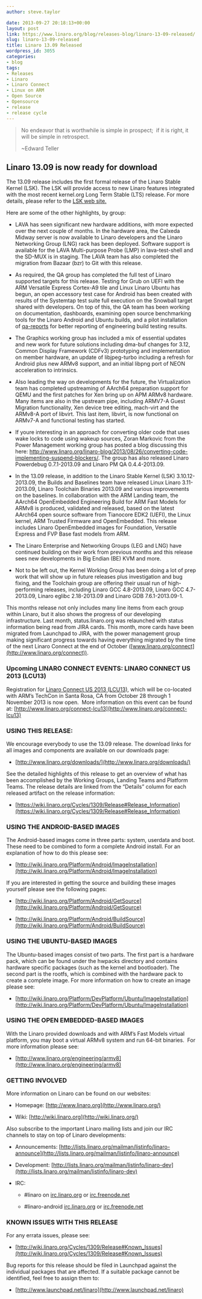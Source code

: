 ```yaml
---
author: steve.taylor

date: 2013-09-27 20:18:13+00:00
layout: post
link: https://www.linaro.org/blog/releases-blog/linaro-13-09-released/
slug: linaro-13-09-released
title: Linaro 13.09 Released
wordpress_id: 3055
categories:
- blog
tags:
- Releases
- Linaro
- Linaro Connect
- Linux on ARM
- Open Source
- Opensource
- release
- release cycle
---
```


<blockquote>No endeavor that is worthwhile is simple in prospect;  if it is right, it will be simple in retrospect.

~Edward Teller</blockquote>




## Linaro 13.09 is now ready for download


The 13.09 release includes the first formal release of the Linaro Stable Kernel (LSK). The LSK will provide access to new Linaro features integrated with the most recent kernel.org Long Term Stable (LTS) release. For more details, please refer to the [LSK web site.](https://wiki.linaro.org/LSK)

Here are some of the other highlights, by group:




  * LAVA has seen significant new hardware additions, with more expected over the next couple of months. In the hardware area, the Calxeda Midway server is now available to Linaro developers and the Linaro Networking Group (LNG) rack has been deployed. Software support is available for the LAVA Multi-purpose Probe (LMP) in lava-test-shell and the SD-MUX is in staging. The LAVA team has also completed the migration from Bazaar (bzr) to Git with this release.


  * As required, the QA group has completed the full test of Linaro supported targets for this release. Testing for Grub on UEFI with the ARM Versatile Express Cortex-A9 tile and Linux Linaro Ubuntu has begun, an open accessory test case for Android has been created with results of the Systemtap test suite full execution on the Snowball target shared with developers. On top of this, the QA team has been working on documentation, dashboards, examining open source benchmarking tools for the Linaro Android and Ubuntu builds, and a pilot installation of [qa-reports](https://github.com/leonidas/qa-reports) for better reporting of engineering build testing results.


  * The Graphics working group has included a mix of essential updates and new work for future solutions including dma-buf changes for 3.12, Common Display Framework (CDFv3) prototyping and implementation on member hardware, an update of libjpeg-turbo including a refresh for Android plus new ARMv8 support, and an initial libpng port of NEON acceleration to intrinsics.


  * Also leading the way on developments for the future, the Virtualization team has completed upstreaming of AArch64 preparation support for QEMU and the first patches for Xen bring up on APM ARMv8 hardware. Many items are also in the upstream pipe, including ARMV7-A Guest Migration functionality, Xen device tree editing, mach-virt and the ARMv8-A port of libvirt. This last item, libvirt, is now functional on ARMv7-A and functional testing has started.


  * If youre interesting in an approach for converting older code that uses wake locks to code using wakeup sources, Zoran Markovic from the Power Management working group has posted a blog discussing this here: http://www.linaro.org/linaro-blog/2013/08/26/converting-code-implementing-suspend-blockers/. The group has also released Linaro Powerdebug 0.7.1-2013.09 and Linaro PM QA 0.4.4-2013.09.


  * In the 13.09 release, in addition to the Linaro Stable Kernel (LSK) 3.10.12-2013.09, the Builds and Baselines team have released Linux Linaro 3.11-2013.09, Linaro Toolchain Binaries 2013.09 and various improvements on the baselines. In collaboration with the ARM Landing team, the AArch64 OpenEmbedded Engineering Build for ARM Fast Models for ARMv8 is produced, validated and released, based on the latest AArch64 open source software from Tianocore EDK2 (UEFI), the Linux kernel, ARM Trusted Firmware and OpenEmbedded. This release includes Linaro OpenEmbedded images for Foundation, Versatile Express and FVP Base fast models from ARM.


  * The Linaro Enterprise and Networking Groups (LEG and LNG) have continued building on their work from previous months and this release sees new developments in Big Endian (BE) KVM and more.


  * Not to be left out, the Kernel Working Group has been doing a lot of prep work that will show up in future releases plus investigation and bug fixing, and the Toolchain group are offering their usual run of high-performing releases, including Linaro GCC 4.8-2013.09, Linaro GCC 4.7-2013.09, Linaro eglibc 2.18-2013.09 and Linaro GDB 7.6.1-2013.09-1.


This months release not only includes many line items from each group within Linaro, but it also shows the progress of our developing infrastructure. Last month, status.linaro.org was relaunched with status information being read from JIRA cards. This month, more cards have been migrated from Launchpad to JIRA, with the power management group making significant progress towards having everything migrated by the time of the next Linaro Connect at the end of October ([www.linaro.org/connect](http://www.linaro.org/connect)).


### Upcoming LINARO CONNECT EVENTS: LINARO CONNECT US 2013 (LCU13)


Registration for [Linaro Connect US 2013 (LCU13)](http://www.linaro.org/connect-lcu13), which will be co-located with ARM’s TechCon in Santa Rosa, CA from October 28 through 1 November 2013 is now open.  More information on this event can be found at: [http://www.linaro.org/connect-lcu13](http://www.linaro.org/connect-lcu13)


### USING THIS RELEASE:


We encourage everybody to use the 13.09 release. The download links for all images and components are available on our downloads page:




  * [http://www.linaro.org/downloads/](http://www.linaro.org/downloads/)


See the detailed highlights of this release to get an overview of what has been accomplished by the Working Groups, Landing Teams and Platform Teams. The release details are linked from the “Details” column for each released artifact on the release information:


  * [https://wiki.linaro.org/Cycles/1309/Release#Release_Information](https://wiki.linaro.org/Cycles/1309/Release#Release_Information)




### USING THE ANDROID-BASED IMAGES


The Android-based images come in three parts: system, userdata and boot. These need to be combined to form a complete Android install. For an explanation of how to do this please see:




  * [http://wiki.linaro.org/Platform/Android/ImageInstallation](http://wiki.linaro.org/Platform/Android/ImageInstallation)


If you are interested in getting the source and building these images yourself please see the following pages:


  * [http://wiki.linaro.org/Platform/Android/GetSource](http://wiki.linaro.org/Platform/Android/GetSource)


  * [http://wiki.linaro.org/Platform/Android/BuildSource](http://wiki.linaro.org/Platform/Android/BuildSource)




### USING THE UBUNTU-BASED IMAGES


The Ubuntu-based images consist of two parts. The first part is a hardware pack, which can be found under the hwpacks directory and contains hardware specific packages (such as the kernel and bootloader). The second part is the rootfs, which is combined with the hardware pack to create a complete image. For more information on how to create an image please see:




  * [http://wiki.linaro.org/Platform/DevPlatform/Ubuntu/ImageInstallation](http://wiki.linaro.org/Platform/DevPlatform/Ubuntu/ImageInstallation)




### USING THE OPEN EMBEDDED-BASED IMAGES


With the Linaro provided downloads and with ARM’s Fast Models virtual platform, you may boot a virtual ARMv8 system and run 64-bit binaries.  For more information please see:




  * [http://www.linaro.org/engineering/armv8](http://www.linaro.org/engineering/armv8)




### GETTING INVOLVED


More information on Linaro can be found on our websites:




  * Homepage: [http://www.linaro.org](http://www.linaro.org/)


  * Wiki: [http://wiki.linaro.org](http://wiki.linaro.org/)


Also subscribe to the important Linaro mailing lists and join our IRC channels to stay on top of Linaro developments:


  * Announcements: [http://lists.linaro.org/mailman/listinfo/linaro-announce](http://lists.linaro.org/mailman/listinfo/linaro-announce)


  * Development: [http://lists.linaro.org/mailman/listinfo/linaro-dev](http://lists.linaro.org/mailman/listinfo/linaro-dev)


  * IRC:


    * #linaro on [irc.linaro.org](http://www.linaro.org/linaro-blog/2013/07/30/linaro-13-07-released/irc.linaro.org) or [irc.freenode.net](http://www.linaro.org/linaro-blog/2013/07/30/linaro-13-07-released/irc.freenode.net)


    * #linaro-android [irc.linaro.org](http://www.linaro.org/linaro-blog/2013/07/30/linaro-13-07-released/irc.linaro.org) or [irc.freenode.net](http://www.linaro.org/linaro-blog/2013/07/30/linaro-13-07-released/irc.freenode.net)







### KNOWN ISSUES WITH THIS RELEASE


For any errata issues, please see:




  * [http://wiki.linaro.org/Cycles/1309/Release#Known_Issues](http://wiki.linaro.org/Cycles/1309/Release#Known_Issues)


Bug reports for this release should be filed in Launchpad against the individual packages that are affected. If a suitable package cannot be identified, feel free to assign them to:


  * [http://www.launchpad.net/linaro](http://www.launchpad.net/linaro)
